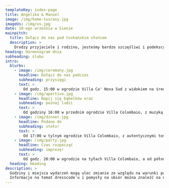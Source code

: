 ```yaml
---
templateKey: index-page
title: Angelika & Manuel
image: /img/home-tuscany.jpg
imageUs: /img/us.jpg
date: 10-ego września w Sienie
mainpitch:
  title: Dołącz do nas pod toskańskim słońcem
  description: >
    Drodzy przyjaciele i rodzino, jesteśmy bardzo szczęśliwi i podekscytowani, że nareszcie bierzemy ślub i że będziecie z nami w Toskanii, kiedy powiemy sobie "tak". Jako międzynarodowa para organizujemy jeszcze bardziej międzynarodowe przyjęcie, więc przygotujcie się na dużo wina, pysznego jedzenia i świetnej zabawy. Na tej stronie znajdziecie wszystkie informacje i aktualizacje dotyczące naszego Wielkiego Dnia, więc koniecznie zapoznajcie się z ich treścią. 🥳
heading: Harmonogram dnia
subheading: ślubu
intro:
  blurbs:
    - image: /img/ceremony.jpg
      headline: Dołącz do nas podczas
      subheading: przysięgi
      text: >
        Od godz. 15:00 w ogrodzie Villa Ca' Nova Sud z widokiem na średniowieczną Sienę.
    - image: /img/apertivo.jpg
      headline: Napij się bąbelków oraz
      subheading: poznaj ludzi
      text: >
        Od godziny 16:00 w przednim ogrodzie Villa Colombaio, z muzyką na żywo w wykonaniu niesamowitej <a href="https://www.instagram.com/gisellazambito" target="_blank">Giselli Zambito</a>.
    - image: /img/dinner.jpg
      headline: Podano do
      subheading: stołu!
      text: >
        Od 17:00 w tylnym ogrodzie Villa Colombaio, z autentycznymi toskańskimi potrawami przygotowanymi przez <a href="https://www.lauroracatering.it/" target="_blank"> L'Aurora Catering</a>.
    - image: /img/party.jpg
      headline: Czas rozpocząć
      subheading: imprezę!
      text: >
        Od godz. 20:00 w ogrodzie na tyłach Villa Colombaio, a od północy wewnątrz Villa Colombaio.
  heading: Heading
description: >
  Godziny i miejsca wydarzeń mogą ulec zmianie ze względu na warunki pogodowe, dlatego prosimy o sprawdzanie aktualności na stronie internetowej.<br> 
  Informacje na temat dresscode'u i pomysły na ubiór można znaleźć na naszej specjalnej tablicy na <a href="https://pin.it/1mYdkGt" target="_blank"> Pintereście</a>🕺 💃.
---
```

